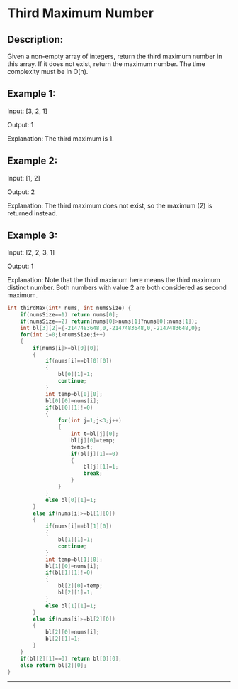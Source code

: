 Third Maximum Number
============
Description:
---------------------
Given a non-empty array of integers, return the third maximum number in this array. If it does not exist, return the maximum number. The time complexity must be in O(n).

Example 1:
---------
Input: [3, 2, 1]

Output: 1

Explanation: The third maximum is 1.

Example 2:
----------
Input: [1, 2]

Output: 2

Explanation: The third maximum does not exist, so the maximum (2) is returned instead.

Example 3:
-----------
Input: [2, 2, 3, 1]

Output: 1

Explanation: Note that the third maximum here means the third maximum distinct number.
Both numbers with value 2 are both considered as second maximum.





```c
int thirdMax(int* nums, int numsSize) {
    if(numsSize==1) return nums[0];
    if(numsSize==2) return(nums[0]>nums[1]?nums[0]:nums[1]);
    int bl[3][2]={-2147483648,0,-2147483648,0,-2147483648,0};
    for(int i=0;i<numsSize;i++)
    {
        if(nums[i]>=bl[0][0])
        {
            if(nums[i]==bl[0][0]) 
            {
                bl[0][1]=1;
                continue;
            }
            int temp=bl[0][0];
            bl[0][0]=nums[i];
            if(bl[0][1]!=0)
            {    
                for(int j=1;j<3;j++)
                {
                    int t=bl[j][0];
                    bl[j][0]=temp;
                    temp=t;
                    if(bl[j][1]==0)
                    {
                        bl[j][1]=1;
                        break;
                    }
                }
            }
            else bl[0][1]=1;
        }
        else if(nums[i]>=bl[1][0])
        {
            if(nums[i]==bl[1][0]) 
            {
                bl[1][1]=1;
                continue;
            }
            int temp=bl[1][0];
            bl[1][0]=nums[i];
            if(bl[1][1]!=0)
            {
                bl[2][0]=temp;
                bl[2][1]=1;
            }
            else bl[1][1]=1;
        }
        else if(nums[i]>=bl[2][0])
        {
            bl[2][0]=nums[i];
            bl[2][1]=1;
        }
    }
    if(bl[2][1]==0) return bl[0][0];
    else return bl[2][0];
}
```
************************************
